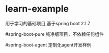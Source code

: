 # learn-example
用于学习的基础项目,基于spring boot 2.1.7

#spring-boot-pure
纯净版项目，不依赖任何组件

#spring-boot-agent
定制化agent开发样例
